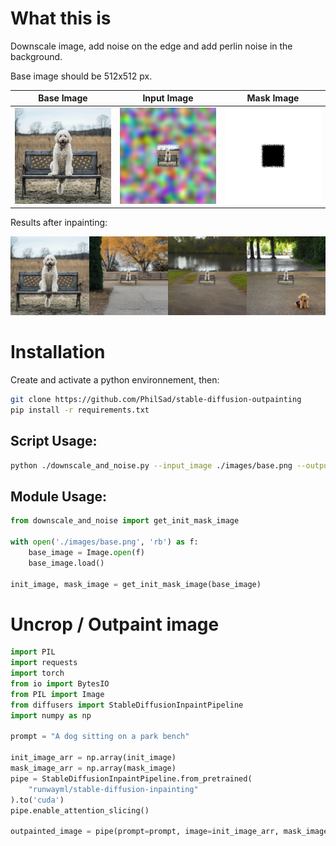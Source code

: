 # What this is
Downscale image, add noise on the edge and add perlin noise in the background.

Base image should be 512x512 px. 

|Base Image|Input Image|Mask Image|
|---|---|---|
|![input image](./images/base.png) | ![noised image](./images/init.png) | ![mask image](./images/mask.png)|


Results after inpainting:

![outpainting result](./result.png)



# Installation
Create and activate a python environnement, then:
```bash
git clone https://github.com/PhilSad/stable-diffusion-outpainting
pip install -r requirements.txt
```

## Script Usage:

```bash
python ./downscale_and_noise.py --input_image ./images/base.png --output_init ./images/init.png --output_mask ./images/mask.png
```

## Module Usage:

```python
from downscale_and_noise import get_init_mask_image

with open('./images/base.png', 'rb') as f:
    base_image = Image.open(f)
    base_image.load()

init_image, mask_image = get_init_mask_image(base_image)
```

# Uncrop / Outpaint image

```python
import PIL
import requests
import torch
from io import BytesIO
from PIL import Image
from diffusers import StableDiffusionInpaintPipeline
import numpy as np

prompt = "A dog sitting on a park bench"

init_image_arr = np.array(init_image)
mask_image_arr = np.array(mask_image)
pipe = StableDiffusionInpaintPipeline.from_pretrained(
    "runwayml/stable-diffusion-inpainting"
).to('cuda')
pipe.enable_attention_slicing()

outpainted_image = pipe(prompt=prompt, image=init_image_arr, mask_image=mask_image_arr).images[0]
```
